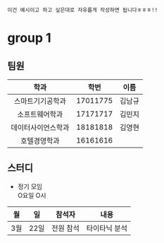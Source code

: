 ```
이건 예시이고 하고 싶은대로 자유롭게 작성하면 됩니다ㅎㅎㅎ!!
```

# group 1


## 팀원

|학과|학번|이름|
|:--:|:--:|:--:|
|스마트기기공학과|17011775|김남규|
|소프트웨어학과|17171717|김민지|
|데이터사이언스학과|18181818|김영현|
|호텔경영학과|16161616||

## 스터디

- 정기 모임  
O요일 O시  

|월|일|참석자|내용|
|:--:|:--:|:--:|:--:|
|3월|22일|전원 참석|타이타닉 분석|
